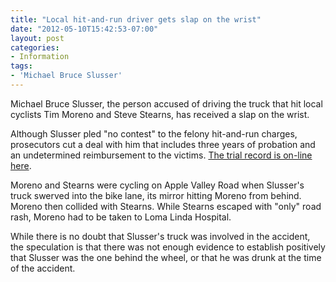 ```yaml
---
title: "Local hit-and-run driver gets slap on the wrist"
date: "2012-05-10T15:42:53-07:00"
layout: post
categories:
- Information
tags:
- 'Michael Bruce Slusser'
---
```


Michael Bruce Slusser, the person accused of driving the truck that hit local cyclists Tim Moreno and Steve Stearns, has received a slap on the wrist.

Although Slusser pled "no contest" to the felony hit-and-run charges, prosecutors cut a deal with him that includes three years of probation and an undetermined reimbursement to the victims. [The trial record is on-line here](/assets/static/20120510-michael-bruce-slusser.html "Michael Bruce Slusser").

Moreno and Stearns were cycling on Apple Valley Road when Slusser's truck swerved into the bike lane, its mirror hitting Moreno from behind. Moreno then collided with Stearns. While Stearns escaped with "only" road rash, Moreno had to be taken to Loma Linda Hospital.

While there is no doubt that Slusser's truck was involved in the accident, the speculation is that there was not enough evidence to establish positively that Slusser was the one behind the wheel, or that he was drunk at the time of the accident.
